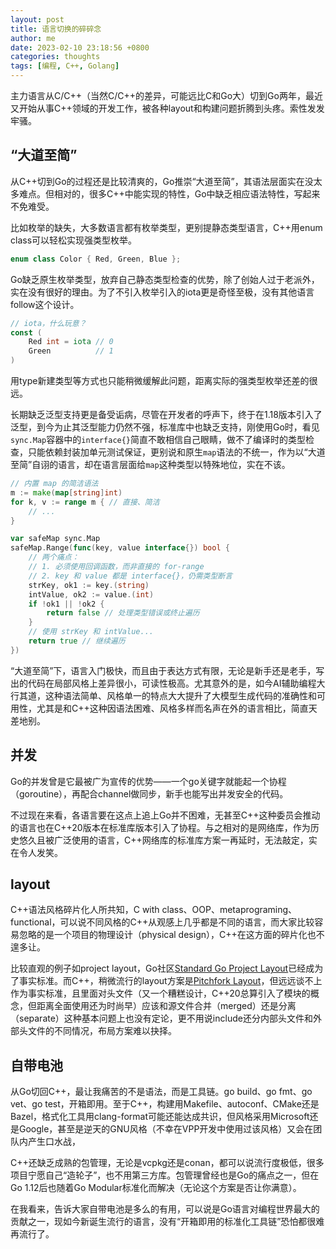 ```yaml
---
layout: post
title: 语言切换的碎碎念
author: me
date: 2023-02-10 23:18:56 +0800
categories: thoughts
tags: [编程, C++, Golang]
---
```


主力语言从C/C++（当然C/C++的差异，可能远比C和Go大）切到Go两年，最近又开始从事C++领域的开发工作，被各种layout和构建问题折腾到头疼。索性发发牢骚。

## “大道至简”

从C++切到Go的过程还是比较清爽的，Go推崇“大道至简”，其语法层面实在没太多难点。但相对的，很多C++中能实现的特性，Go中缺乏相应语法特性，写起来不免难受。

比如枚举的缺失，大多数语言都有枚举类型，更别提静态类型语言，C++用enum class可以轻松实现强类型枚举。

```c++
enum class Color { Red, Green, Blue };
```

Go缺乏原生枚举类型，放弃自己静态类型检查的优势，除了创始人过于老派外，实在没有很好的理由。为了不引入枚举引入的iota更是奇怪至极，没有其他语言follow这个设计。

```go
// iota，什么玩意？
const (
    Red int = iota // 0
    Green          // 1
)
```

用type新建类型等方式也只能稍微缓解此问题，距离实际的强类型枚举还差的很远。

长期缺乏泛型支持更是备受诟病，尽管在开发者的呼声下，终于在1.18版本引入了泛型，到今为止其泛型能力仍然不强，标准库中也缺乏支持，刚使用Go时，看见`sync.Map`容器中的`interface{}`简直不敢相信自己眼睛，做不了编译时的类型检查，只能依赖封装加单元测试保证，更别说和原生`map`语法的不统一，作为以“大道至简”自诩的语言，却在语言层面给`map`这种类型以特殊地位，实在不该。

```go
// 内置 map 的简洁语法
m := make(map[string]int)
for k, v := range m { // 直接、简洁
    // ...
}

var safeMap sync.Map
safeMap.Range(func(key, value interface{}) bool {
    // 两个痛点：
    // 1. 必须使用回调函数，而非直接的 for-range
    // 2. key 和 value 都是 interface{}，仍需类型断言
    strKey, ok1 := key.(string)
    intValue, ok2 := value.(int)
    if !ok1 || !ok2 {
        return false // 处理类型错误或终止遍历
    }
    // 使用 strKey 和 intValue...
    return true // 继续遍历
})
```

“大道至简”下，语言入门极快，而且由于表达方式有限，无论是新手还是老手，写出的代码在局部风格上差异很小，可读性极高。尤其意外的是，如今AI辅助编程大行其道，这种语法简单、风格单一的特点大大提升了大模型生成代码的准确性和可用性，尤其是和C++这种因语法困难、风格多样而名声在外的语言相比，简直天差地别。

## 并发

Go的并发曾是它最被广为宣传的优势——一个go关键字就能起一个协程（goroutine），再配合channel做同步，新手也能写出并发安全的代码。

不过现在来看，各语言要在这点上追上Go并不困难，无甚至C++这种委员会推动的语言也在C++20版本在标准库版本引入了协程。与之相对的是网络库，作为历史悠久且被广泛使用的语言，C++网络库的标准库方案一再延时，无法敲定，实在令人发笑。

## layout

C++语法风格碎片化人所共知，C with class、OOP、metaprograming、functional，可以说不同风格的C++从观感上几乎都是不同的语言，而大家比较容易忽略的是一个项目的物理设计（physical design），C++在这方面的碎片化也不遑多让。

比较直观的例子如project layout，Go社区[Standard Go Project Layout](https://github.com/golang-standards/project-layout)已经成为了事实标准。而C++，稍微流行的layout方案是[Pitchfork Layout](https://joholl.github.io/pitchfork-website/)，但远远谈不上作为事实标准，且里面对头文件（又一个糟糕设计，C++20总算引入了模块的概念，但距离全面使用还为时尚早）应该和源文件合并（merged）还是分离（separate）这种基本问题上也没有定论，更不用说include还分内部头文件和外部头文件的不同情况，布局方案难以抉择。

## 自带电池

从Go切回C++，最让我痛苦的不是语法，而是工具链。go build、go fmt、go vet、go test，开箱即用。至于C++，构建用Makefile、autoconf、CMake还是Bazel，格式化工具用clang-format可能还能达成共识，但风格采用Microsoft还是Google，甚至是逆天的GNU风格（不幸在VPP开发中使用过该风格）又会在团队内产生口水战，

C++还缺乏成熟的包管理，无论是vcpkg还是conan，都可以说流行度极低，很多项目宁愿自己“造轮子”，也不用第三方库。包管理曾经也是Go的痛点之一，但在Go 1.12后也随着Go Modular标准化而解决（无论这个方案是否让你满意）。

在我看来，告诉大家自带电池是多么的有用，可以说是Go语言对编程世界最大的贡献之一，现如今新诞生流行的语言，没有“开箱即用的标准化工具链”恐怕都很难再流行了。
